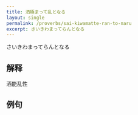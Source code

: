 ```yaml
---
title: 洒極まって乱となる
layout: single
permalink: /proverbs/sai-kiwamatte-ran-to-naru
excerpt: さいきわまってらんとなる
---
```


さいきわまってらんとなる

## 解释

酒能乱性

## 例句

